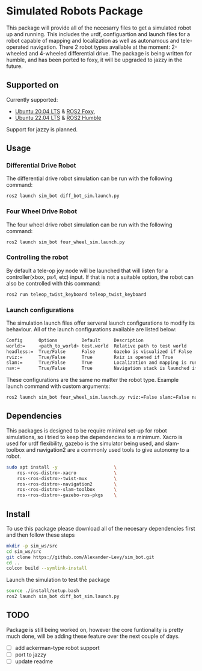 # Simulated Robots Package 
This package will provide all of the necesarry files to get a simulated robot up and running. This includes the urdf, configuartion and launch files for a robot capable of mapping and localization as well as autonamous and tele-operated navigation. There 2 robot types available at the moment: 2-wheeled and 4-wheeled differential drive. The package is being written for humble, and has been ported to foxy, it will be upgraded to jazzy in the future. 

## Supported on
Currently supported:
 - [Ubuntu 20.04 LTS](https://releases.ubuntu.com/focal/) & [ROS2 Foxy](https://docs.ros.org/en/foxy/Installation.html),
 - [Ubuntu 22.04 LTS](https://releases.ubuntu.com/jammy/) & [ROS2 Humble](https://docs.ros.org/en/rolling/Releases/Release-Humble-Hawksbill.html)

Support for jazzy is planned.


## Usage 
### Differential Drive Robot
The differential drive robot simulation can be run with the following command:
```bash
ros2 launch sim_bot diff_bot_sim.launch.py 
```

### Four Wheel Drive Robot
The four wheel drive robot simulation can be run with the following command:
```bash
ros2 launch sim_bot four_wheel_sim.launch.py 
```

### Controlling the robot
By default a tele-op joy node will be launched that will listen for a controller(xbox, ps4, etc) input. If that is not a suitable option, the robot can also be controlled with this command:
```bash
ros2 run teleop_twist_keyboard teleop_twist_keyboard 
```

### Launch configurations
The simulation launch files offer serveral launch configurations to modify its behaviour. All of the launch configurations available are listed below:
```bash
Config      Options         Default     Description
world:=     <path_to_world> test.world  Relative path to test world                       
headless:=  True/False      False       Gazebo is visualized if False
rviz:=      True/False      True        Rviz is opened if True
slam:=      True/False      True        Localization and mapping is run if True
nav:=       True/False      True        Navigation stack is launched if True
```

These configurations are the same no matter the robot type. Example launch command with custom arguments:
```bash 
ros2 launch sim_bot four_wheel_sim.launch.py rviz:=False slam:=False nav:=False
```


## Dependencies
This packages is designed to be require minimal set-up for robot simulations, so i tried to keep the dependencies to a minimum. Xacro is used for urdf flexibility, gazebo is the simulator being used, and slam-toolbox and navigation2 are a commonly used tools to give autonomy to a robot.
```bash
sudo apt install -y                     \
    ros-<ros-distro>-xacro              \
    ros-<ros-distro>-twist-mux          \
    ros-<ros-distro>-navigation2        \
    ros-<ros-distro>-slam-toolbox       \
    ros-<ros-distro>-gazebo-ros-pkgs    \
```


## Install
To use this package please download all of the necesary dependencies first and then follow these steps
```bash
mkdir -p sim_ws/src
cd sim_ws/src
git clone https://github.com/Alexander-Levy/sim_bot.git 
cd ..
colcon build --symlink-install
```
Launch the simulation to test the package
```bash
source ./install/setup.bash
ros2 launch sim_bot diff_bot_sim.launch.py 
```


## TODO 
Package is still being worked on, however the core funtionality is pretty much done, will be adding these feature over the next couple of days.
 - [ ] add ackerman-type robot support 
 - [ ] port to jazzy
 - [ ] update readme 
